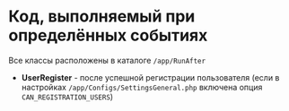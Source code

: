 # Код, выполняемый при определённых событиях
Все классы расположены в каталоге `/app/RunAfter`

- **UserRegister** - после успешной регистрации пользователя (если в настройках `/app/Configs/SettingsGeneral.php` включена опция `CAN_REGISTRATION_USERS`)